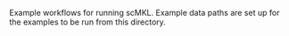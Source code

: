 Example workflows for running scMKL. Example data paths are set up for the examples to be run from this directory.
